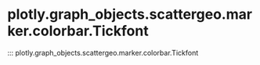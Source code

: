# plotly.graph_objects.scattergeo.marker.colorbar.Tickfont

::: plotly.graph_objects.scattergeo.marker.colorbar.Tickfont
